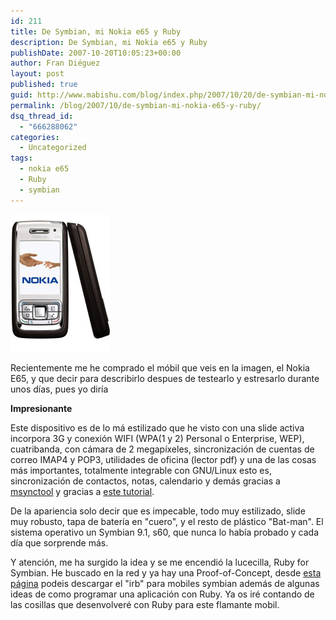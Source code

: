 ```yaml
---
id: 211
title: De Symbian, mi Nokia e65 y Ruby
description: De Symbian, mi Nokia e65 y Ruby
publishDate: 2007-10-20T10:05:23+00:00
author: Fran Diéguez
layout: post
published: true
guid: http://www.mabishu.com/blog/index.php/2007/10/20/de-symbian-mi-nokia-e65-y-ruby/
permalink: /blog/2007/10/de-symbian-mi-nokia-e65-y-ruby/
dsq_thread_id:
  - "666288062"
categories:
  - Uncategorized
tags:
  - nokia e65
  - Ruby
  - symbian
---
```

<div class="alignright">

![](./image.jpg)
</div>
Recientemente me he comprado el móbil que veis en la imagen, el Nokia E65, y que decir para describirlo despues de testearlo y estresarlo durante unos días, pues yo diría

**Impresionante**

Este dispositivo es de lo má estilizado que he visto con una slide activa incorpora 3G y conexión WIFI (WPA(1 y 2) Personal o Enterprise, WEP), cuatribanda, con cámara de 2 megapíxeles, sincronización de cuentas de correo IMAP4 y POP3, utilidades de oficina (lector pdf) y una de las cosas más importantes, totalmente integrable con GNU/Linux esto es, sincronización de contactos, notas, calendario y demás gracias a <a title="Msynctool: sincronización de móbiles con evolution" href="http://opensync.gforge.punktart.de/repo/opensync-0.21/">msynctool</a> y gracias a <a title="Tutorial en inglés sobre el proceso de sincronización del Nokia e65 con Evolution en GNU/Linux" href="http://opensync.gforge.punktart.de/repo/opensync-0.21/">este tutorial</a>.

De la apariencia solo decir que es impecable, todo muy estilizado, slide muy robusto, tapa de batería en "cuero", y el resto de plástico "Bat-man".
El sistema operativo un Symbian 9.1, s60, que nunca lo había probado y cada día que sorprende más.

Y atención, me ha surgido la idea y se me encendió la lucecilla, Ruby for Symbian. He buscado en la red y ya hay una Proof-of-Concept, desde <a title="Ruby for Symbian" href="http://developer.symbian.com/main/tools/opensrc/ruby/index.jsp">esta página</a> podeis descargar el "irb" para mobiles symbian además de algunas ideas de como programar una aplicación con Ruby. Ya os iré contando de las cosillas que desenvolveré con Ruby para este flamante mobil.
